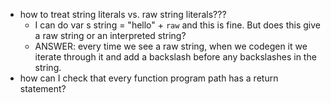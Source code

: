 

- how to treat string literals vs. raw string literals???
    - I can do var s string = "hello" + `raw` and this is fine. But does this give a raw string or an interpreted string?
    - ANSWER: every time we see a raw string, when we codegen it we iterate through it and add a backslash before any backslashes in the string.
- how can I check that every function program path has a return statement?

